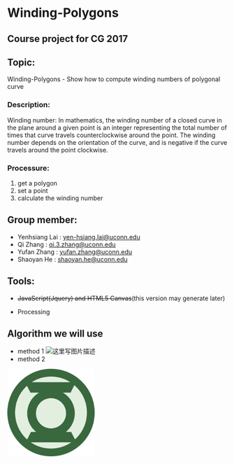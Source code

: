 # Winding-Polygons

## Course project for CG 2017

## Topic: 
Winding-Polygons - Show how to compute winding numbers of polygonal curve

### Description:
Winding number:
In mathematics, the winding number of a closed curve in the plane around a given point is an integer representing the total number of times that curve travels counterclockwise around the point. The winding number depends on the orientation of the curve, and is negative if the curve travels around the point clockwise.

### Processure:
1. get a polygon
2. set a point 
3. calculate the winding number


## Group member:
* Yenhsiang Lai : yen-hsiang.lai@uconn.edu
* Qi Zhang : qi.3.zhang@uconn.edu
* Yufan Zhang : yufan.zhang@uconn.edu
* Shaoyan He : shaoyan.he@uconn.edu

## Tools:
* ~~JavaScript(Jquery) and HTML5 Canvas~~(this version may generate later)

* Processing

## Algorithm we will use
* method 1
![这里写图片描述](Green_lantern.png=100x100)
* method 2
<img src="Green_lantern.png" width="200px" />
